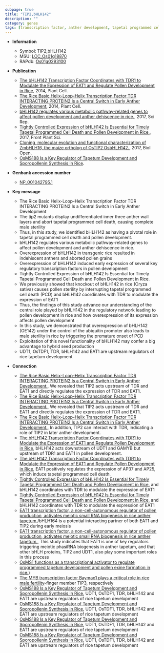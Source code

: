 ```yaml
---
subpage: true
title: "TIP2,bHLH142"
description: ""
category: genes
tags: [transcription factor, anther development, tapetal programmed cell death, male sterility, pollen development, pollen, anther, development, sterility, seed, cell death, tapetal, PCD, Ubiquitin, tapetum]
---
```


* **Information**  
    + Symbol: TIP2,bHLH142  
    + MSU: [LOC_Os01g18870](http://rice.plantbiology.msu.edu/cgi-bin/ORF_infopage.cgi?orf=LOC_Os01g18870)  
    + RAPdb: [Os01g0293100](http://rapdb.dna.affrc.go.jp/viewer/gbrowse_details/irgsp1?name=Os01g0293100)  

* **Publication**  
    + [The bHLH142 Transcription Factor Coordinates with TDR1 to Modulate the Expression of EAT1 and Regulate Pollen Development in Rice](http://www.ncbi.nlm.nih.gov/pubmed?term=The+bHLH142+Transcription+Factor+Coordinates+with+TDR1+to+Modulate+the+Expression+of+EAT1+and+Regulate+Pollen+Development+in+Rice%5BTitle%5D), 2014, Plant Cell.
    + [The Rice Basic Helix-Loop-Helix Transcription Factor TDR INTERACTING PROTEIN2 Is a Central Switch in Early Anther Development](http://www.ncbi.nlm.nih.gov/pubmed?term=The+Rice+Basic+Helix-Loop-Helix+Transcription+Factor+TDR+INTERACTING+PROTEIN2+Is+a+Central+Switch+in+Early+Anther+Development%5BTitle%5D), 2014, Plant Cell.
    + [bHLH142 regulates various metabolic pathway-related genes to affect pollen development and anther dehiscence in rice.](http://www.ncbi.nlm.nih.gov/pubmed?term=bHLH142+regulates+various+metabolic+pathway-related+genes+to+affect+pollen+development+and+anther+dehiscence+in+rice.%5BTitle%5D), 2017, Sci Rep.
    + [Tightly Controlled Expression of bHLH142 Is Essential for Timely Tapetal Programmed Cell Death and Pollen Development in Rice.](http://www.ncbi.nlm.nih.gov/pubmed?term=Tightly+Controlled+Expression+of+bHLH142+Is+Essential+for+Timely+Tapetal+Programmed+Cell+Death+and+Pollen+Development+in+Rice.%5BTitle%5D), 2017, Front Plant Sci.
    + [Cloning, molecular evolution and functional characterization of ZmbHLH16, the maize ortholog of OsTIP2 OsbHLH142.](http://www.ncbi.nlm.nih.gov/pubmed?term=Cloning,+molecular+evolution+and+functional+characterization+of+ZmbHLH16,+the+maize+ortholog+of+OsTIP2+OsbHLH142.%5BTitle%5D), 2017, Biol Open.
    + [OsMS188 Is a Key Regulator of Tapetum Development and Sporopollenin Synthesis in Rice](N+Y).

* **Genbank accession number**  
    + [NP_001042795.1](http://www.ncbi.nlm.nih.gov/nuccore/NP_001042795.1)

* **Key message**  
    + The Rice Basic Helix-Loop-Helix Transcription Factor TDR INTERACTING PROTEIN2 Is a Central Switch in Early Anther Development
    + The tip2 mutants display undifferentiated inner three anther wall layers and abort tapetal programmed cell death, causing complete male sterility
    + Thus, in this study, we identified bHLH142 as having a pivotal role in tapetal programmed cell death and pollen development.
    + bHLH142 regulates various metabolic pathway-related genes to affect pollen development and anther dehiscence in rice.
    + Overexpression of bHLH142 in transgenic rice resulted in indehiscent anthers and aborted pollen grains
    + Overexpression of bHLH142 induced early expression of several key regulatory transcription factors in pollen development
    + Tightly Controlled Expression of bHLH142 Is Essential for Timely Tapetal Programmed Cell Death and Pollen Development in Rice.
    + We previously showed that knockout of bHLH142 in rice (Oryza sativa) causes pollen sterility by interrupting tapetal programmed cell death (PCD) and bHLH142 coordinates with TDR to modulate the expression of EAT1
    + Thus, the findings of this study advance our understanding of the central role played by bHLH142 in the regulatory network leading to pollen development in rice and how overexpression of its expression affects pollen development
    + In this study, we demonstrated that overexpression of bHLH142 (OE142) under the control of the ubiquitin promoter also leads to male sterility in rice by triggering the premature onset of PCD
    + Exploitation of this novel functionality of bHLH142 may confer a big advantage to hybrid seed production
    + UDT1, OsTDF1, TDR, bHLH142 and EAT1 are upstream regulators of rice tapetum development

* **Connection**  
    + [The Rice Basic Helix-Loop-Helix Transcription Factor TDR INTERACTING PROTEIN2 Is a Central Switch in Early Anther Development.](http://www.ncbi.nlm.nih.gov/pubmed?term=The+Rice+Basic+Helix-Loop-Helix+Transcription+Factor+TDR+INTERACTING+PROTEIN2+Is+a+Central+Switch+in+Early+Anther+Development.%5BTitle%5D), We revealed that TIP2 acts upstream of TDR and EAT1 and directly regulates the expression of TDR and EAT1.
    + [The Rice Basic Helix-Loop-Helix Transcription Factor TDR INTERACTING PROTEIN2 Is a Central Switch in Early Anther Development.](http://www.ncbi.nlm.nih.gov/pubmed?term=The+Rice+Basic+Helix-Loop-Helix+Transcription+Factor+TDR+INTERACTING+PROTEIN2+Is+a+Central+Switch+in+Early+Anther+Development.%5BTitle%5D), We revealed that TIP2 acts upstream of TDR and EAT1 and directly regulates the expression of TDR and EAT1.
    + [The Rice Basic Helix-Loop-Helix Transcription Factor TDR INTERACTING PROTEIN2 Is a Central Switch in Early Anther Development.](http://www.ncbi.nlm.nih.gov/pubmed?term=The+Rice+Basic+Helix-Loop-Helix+Transcription+Factor+TDR+INTERACTING+PROTEIN2+Is+a+Central+Switch+in+Early+Anther+Development.%5BTitle%5D), In addition, TIP2 can interact with TDR, indicating a role of TIP2 in later anther development.
    + [The bHLH142 Transcription Factor Coordinates with TDR1 to Modulate the Expression of EAT1 and Regulate Pollen Development in Rice](http://www.ncbi.nlm.nih.gov/pubmed?term=The+bHLH142+Transcription+Factor+Coordinates+with+TDR1+to+Modulate+the+Expression+of+EAT1+and+Regulate+Pollen+Development+in+Rice%5BTitle%5D), bHLH142 acts downstream of UDT1 and GAMYB but upstream of TDR1 and EAT1 in pollen development.
    + [The bHLH142 Transcription Factor Coordinates with TDR1 to Modulate the Expression of EAT1 and Regulate Pollen Development in Rice](http://www.ncbi.nlm.nih.gov/pubmed?term=The+bHLH142+Transcription+Factor+Coordinates+with+TDR1+to+Modulate+the+Expression+of+EAT1+and+Regulate+Pollen+Development+in+Rice%5BTitle%5D), EAT1 positively regulates the expression of AP37 and AP25, which induce tapetal programmed cell death.
    + [Tightly Controlled Expression of bHLH142 Is Essential for Timely Tapetal Programmed Cell Death and Pollen Development in Rice.](PCD) and bHLH142 coordinates with TDR to modulate the expression of EAT1
    + [Tightly Controlled Expression of bHLH142 Is Essential for Timely Tapetal Programmed Cell Death and Pollen Development in Rice.](PCD) and bHLH142 coordinates with TDR to modulate the expression of EAT1
    + [EAT1 transcription factor, a non-cell-autonomous regulator of pollen production, activates meiotic small RNA biogenesis in rice anther tapetum.](UDT1)/bHLH164 is a potential interacting partner of both EAT1 and TIP2 during early meiosis
    + [EAT1 transcription factor, a non-cell-autonomous regulator of pollen production, activates meiotic small RNA biogenesis in rice anther tapetum.](http://www.ncbi.nlm.nih.gov/pubmed?term=EAT1+transcription+factor,+a+non-cell-autonomous+regulator+of+pollen+production,+activates+meiotic+small+RNA+biogenesis+in+rice+anther+tapetum.%5BTitle%5D),  This study indicates that EAT1 is one of key regulators triggering meiotic phasiRNA biogenesis in anther tapetum, and that other bHLH proteins, TIP2 and UDT1, also play some important roles in this process
    + [OsMS1 functions as a transcriptional activator to regulate programmed tapetum development and pollen exine formation in rice.](TIP2))
    + [The MYB transcription factor Baymax1 plays a critical role in rice male fertility](plant+homeodomain)-finger member TIP3, respectively
    + [OsMS188 Is a Key Regulator of Tapetum Development and Sporopollenin Synthesis in Rice](http://www.ncbi.nlm.nih.gov/pubmed?term=OsMS188+Is+a+Key+Regulator+of+Tapetum+Development+and+Sporopollenin+Synthesis+in+Rice%5BTitle%5D),  UDT1, OsTDF1, TDR, bHLH142 and EAT1 are upstream regulators of rice tapetum development
    + [OsMS188 Is a Key Regulator of Tapetum Development and Sporopollenin Synthesis in Rice](http://www.ncbi.nlm.nih.gov/pubmed?term=OsMS188+Is+a+Key+Regulator+of+Tapetum+Development+and+Sporopollenin+Synthesis+in+Rice%5BTitle%5D),  UDT1, OsTDF1, TDR, bHLH142 and EAT1 are upstream regulators of rice tapetum development
    + [OsMS188 Is a Key Regulator of Tapetum Development and Sporopollenin Synthesis in Rice](http://www.ncbi.nlm.nih.gov/pubmed?term=OsMS188+Is+a+Key+Regulator+of+Tapetum+Development+and+Sporopollenin+Synthesis+in+Rice%5BTitle%5D),  UDT1, OsTDF1, TDR, bHLH142 and EAT1 are upstream regulators of rice tapetum development
    + [OsMS188 Is a Key Regulator of Tapetum Development and Sporopollenin Synthesis in Rice](http://www.ncbi.nlm.nih.gov/pubmed?term=OsMS188+Is+a+Key+Regulator+of+Tapetum+Development+and+Sporopollenin+Synthesis+in+Rice%5BTitle%5D),  UDT1, OsTDF1, TDR, bHLH142 and EAT1 are upstream regulators of rice tapetum development



